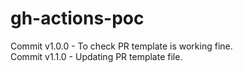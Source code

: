 # gh-actions-poc

Commit v1.0.0 - To check PR template is working fine.  
Commit v1.1.0 - Updating PR template file.
